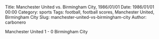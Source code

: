 Title: Manchester United vs. Birmingham City, 1986/01/01
Date: 1986/01/01 00:00
Category: sports
Tags: football, football scores, Manchester United, Birmingham City
Slug: manchester-united-vs-birmingham-city
Author: carbonero


Manchester United 1 - 0 Birmingham City
